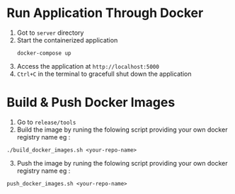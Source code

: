 # Run Application Through Docker
1) Got to `server` directory
2) Start the containerized application
    ```
    docker-compose up
    ```
3) Access the application at `http://localhost:5000`
4) `Ctrl+C` in the terminal to gracefull shut down the application

# Build & Push Docker Images

1) Go to `release/tools`
2) Build the image by runing the folowing script providing your own docker registry name eg : 
```
./build_docker_images.sh <your-repo-name>
```
3) Push the image by runing the folowing script providing your own docker registry name eg : 
```
push_docker_images.sh <your-repo-name>
```